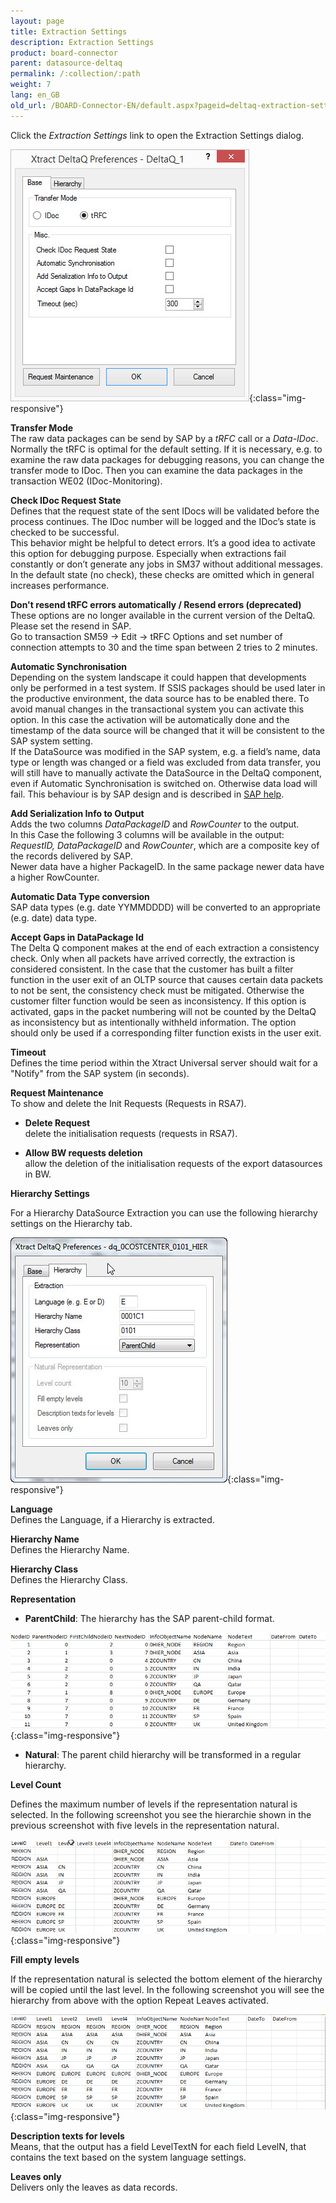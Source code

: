 ```yaml
---
layout: page
title: Extraction Settings
description: Extraction Settings
product: board-connector
parent: datasource-deltaq
permalink: /:collection/:path
weight: 7
lang: en_GB
old_url: /BOARD-Connector-EN/default.aspx?pageid=deltaq-extraction-settings
---
```


Click the *Extraction Settings* link to open the Extraction Settings dialog.

![XU_DeltaQ_Settings_thumb](/img/content/XU_DeltaQ_Settings_thumb.jpg){:class="img-responsive"}

**Transfer Mode**<br>
The raw data packages can be send by SAP by a *tRFC* call or a *Data-IDoc*. Normally the tRFC is optimal for the default setting. If it is necessary, e.g. to examine the raw data packages for debugging reasons, you can change the transfer mode to IDoc. Then you can examine the data packages in the transaction WE02 (IDoc-Monitoring).

**Check IDoc Request State**<br>
Defines that the request state of the sent IDocs will be validated before the process continues. The IDoc number will be logged and the IDoc’s state is checked to be successful.<br> 
This behavior might be helpful to detect errors. It’s a good idea to activate this option for debugging purpose. Especially when extractions fail constantly or don’t generate any jobs in SM37 without additional messages.<br>
In the default state (no check), these checks are omitted which in general increases performance.

**Don't resend tRFC errors automatically / Resend errors (deprecated)**<br>
These options are no longer available in the current version of the DeltaQ. Please set the resend in SAP.<br>
Go to transaction SM59 -> Edit -> tRFC Options and set number of connection attempts to 30 and the time span between 2 tries to 2 minutes. 

**Automatic Synchronisation**<br>
Depending on the system landscape it could happen that developments only be performed in a test system. If SSIS packages should be used later in the productive environment, the data source has to be enabled there. To avoid manual changes in the transactional system you can activate this option. In this case the activation will be automatically done and the timestamp of the data source will be changed that it will be consistent to the SAP system setting. <br>
If the DataSource was modified in the SAP system, e.g. a field’s name, data type or length was changed or a field was excluded from data transfer, you will still have to manually activate the DataSource in the DeltaQ component, even if Automatic Synchronisation is switched on. Otherwise data load will fail. This behaviour is by SAP design and is described in [SAP help](https://help.sap.com/viewer/ccc9cdbdc6cd4eceaf1e5485b1bf8f4b/7.4.19/en-US/4a12eaff76df1b42e10000000a42189c.html).

**Add Serialization Info to Output**<br>
Adds the two columns *DataPackageID* and *RowCounter* to the output.<br>
In this Case the following 3 columns will be available in the output:<br>
*RequestID, DataPackageID* and *RowCounter*, which are a composite key of the records delivered by SAP.  
Newer data have a higher PackageID. In the same package newer data have a higher RowCounter.

**Automatic Data Type conversion**<br>
SAP data types (e.g. date YYMMDDDD) will be converted to an appropriate (e.g. date) data type. 

**Accept Gaps in DataPackage Id**<br>
The Delta Q component makes at the end of each extraction a consistency check. Only when all packets have arrived correctly, the extraction is considered consistent. In the case that the customer has built a filter function in the user exit of an OLTP source that causes certain data packets to not be sent, the consistency check must be mitigated. Otherwise the customer filter function would be seen as inconsistency. If this option is activated, gaps in the packet numbering will not be counted by the DeltaQ as inconsistency but as intentionally withheld information. The option should only be used if a corresponding filter function exists in the user exit.

**Timeout**<br>
Defines the time period within the Xtract Universal server should wait for a "Notify" from the SAP system (in seconds).

**Request Maintenance**<br>
To show and delete the Init Requests (Requests in RSA7).

- **Delete Request**<br>
    delete the initialisation requests (requests in RSA7).

- **Allow BW requests deletion**<br>
  	allow the deletion of the initialisation requests of the export datasources in BW. 


**Hierarchy Settings**

For a Hierarchy DataSource Extraction you can use the following hierarchy settings on the Hierarchy tab.

![DeltaQ-Preferences-02](/img/content/DeltaQ-Preferences-02.jpg){:class="img-responsive"}

**Language**<br>
Defines the Language, if a Hierarchy is extracted.

**Hierarchy Name**<br>
Defines the Hierarchy Name.

**Hierarchy Class**<br>
Defines the Hierarchy Class.

**Representation**

- **ParentChild**: The hierarchy has the SAP parent-child format.

![DeltaQ-Preferences-03](/img/content/DeltaQ-Preferences-03.jpg){:class="img-responsive"}

- **Natural**: The parent child hierarchy will be transformed in a regular hierarchy.

**Level Count**

Defines the maximum number of levels if the representation natural is selected. In the following screenshot you see the hierarchie shown in the previous screenshot with five levels in the representation natural.

![DeltaQ-Preferences-04](/img/content/DeltaQ-Preferences-04.jpg){:class="img-responsive"}

**Fill empty levels** 

If the representation natural is selected the bottom element of the hierarchy will be copied until the last level. In the following screenshot you will see the hierarchy from above with the option Repeat Leaves activated.

![DeltaQ-Preferences-05](/img/content/DeltaQ-Preferences-05.jpg){:class="img-responsive"}

**Description texts for levels**<br>
Means, that the output has a field LevelTextN for each field LevelN, that contains the text based on the system language settings.

**Leaves only**<br>
Delivers only the leaves as data records. 